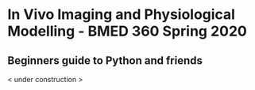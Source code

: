 # In Vivo Imaging and Physiological Modelling - BMED 360 Spring 2020


## Beginners guide to Python and friends

< under construction >
